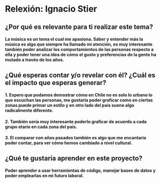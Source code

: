 # Relexión: Ignacio Stier
## ¿Por qué es relevante para ti realizar este tema?
#### La música es un tema el cual me apasiona. Saber y entender más la música es algo que siempre ha llamado mi atención, es muy interesante también poder analizar los comportamientos de las personas respecto a ella y poder tener una idea de cómo el gusto y preferencias de la gente ha mutado a través de los años.

## ¿Qué esperas contar y/o revelar con él? ¿Cuál es el impacto que esperas generar?
#### 1. Espero que podamos demostrar cómo en Chile no es solo lo urbano lo que escuchan las personas, me gustaría poder graficar como en ciertas zonas puede primar un estilo y en otro lado del país suene algo radicalmente diferente.
#### 2. También sería muy interesante poderlo graficar de acuerdo a cada grupo etario en cada zona del país.
#### 3. El comparar con años pasados también es algo que me encantaría poder contar, para ver cómo hemos cambiado a nivel cultural. 

 

## ¿Qué te gustaría aprender en este proyecto?
#### Poder aprender a usar herramientas de código, manejar bases de datos y poder emplearlas en mi futuro laboral.

